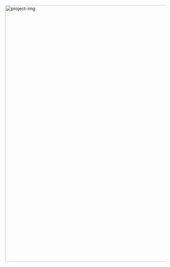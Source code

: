 <img width="1428" height="810" alt="project-img" src="https://github.com/user-attachments/assets/12875b20-5955-4872-89c8-08781ebc0f71" />
